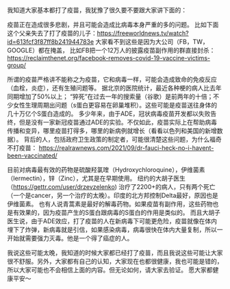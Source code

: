 我知道大家基本都打了疫苗，我犹豫了很久要不要跟大家讲下面的：

疫苗正在造成很多悲剧，并且可能会造成比病毒本身严重的多的问题。 
比如下面这个父亲失去了打了疫苗的儿子：https://freeworldnews.tv/watch?id=613fcf3f87ff8b241944783e
大家看不到这些是因为大公司（FB，TW，GOOGLE）都在掩盖， 比如FB把一个12万人的披露疫苗副作用的群直接封杀： https://reclaimthenet.org/facebook-removes-covid-19-vaccine-victims-group/

所谓的疫苗严格讲不能称之为疫苗，它和病毒一样，可能会造成致命的免疫反应（血栓，炎症），还有生殖问题等。
据北京的医院统计，最近各种梗的病人比去年同期增加了50%以上； “猝死”在过去一年的搜索量（谷歌）是前两年的十倍；不少女性生理周期出问题（s蛋白更容易在卵巢堆积）。这些可能是疫苗送往身体的几十万亿个S蛋白造成的。
多少年来，由于ADE，冠状病毒疫苗开发都以失败告终，但是没有一家新冠疫苗通过ADE的实验。不仅如此，疫苗实际上在帮助病毒传播和变异，哪里疫苗打得多，哪里的新病例就增长（看看以色列和美国的新增数据）。 
背后的人，包括政府卫生政策的制定者，可能很清楚这些问题，为什么福奇不打疫苗： https://realrawnews.com/2021/09/dr-fauci-heck-no-i-havent-been-vaccinated/

目前对病毒最有效的药物是硫酸羟氯喹（Hydroxychloroquine），伊维菌素（Iermectin），锌（Zinc），尤其是在早期使用。
纽约的大胡子医生（https://gettr.com/user/drzevzelenko) 治疗了2200+的病人，只有两个死亡（一个是cancer，另一个治疗的太晚）。印度的北方邦控制Delta最好，原因也是伊维菌素。 
也有人说青蒿素是最好的解毒药物。如果疫苗有副作用，这些药物也是有效果的，因为疫苗产生的S蛋白跟病毒的S蛋白的作用是类似的。
而且大胡子医生说，由于ADE效应，打了疫苗的人在新病毒下可能更危险，疫苗就像在体内埋下了炸弹，新病毒就是引信，如果感染病毒，病毒很快在体内大量复制，所以一开始就需要强力灭毒。他是一个得了癌症的人。

我说这些可能太晚，我知道的时候大家都已经打了疫苗，而且我说这些可能让大家很不舒服。另外，大家都有自己的认知，大家现在也都很健康，我也可能是错的，所以大家可能也不会相信上面的内容。但无论如何，请大家去验证。 
愿大家都健康平安～
